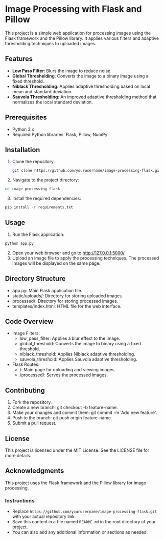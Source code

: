 # Image Processing with Flask and Pillow

This project is a simple web application for processing images using the Flask framework and the Pillow library. It applies various filters and adaptive thresholding techniques to uploaded images.

## Features

- **Low Pass Filter**: Blurs the image to reduce noise.
- **Global Thresholding**: Converts the image to a binary image using a fixed threshold.
- **Niblack Thresholding**: Applies adaptive thresholding based on local mean and standard deviation.
- **Sauvola Thresholding**: An improved adaptive thresholding method that normalizes the local standard deviation.

## Prerequisites

- Python 3.x
- Required Python libraries: Flask, Pillow, NumPy

## Installation

1. Clone the repository:
   ``` bash
   git clone https://github.com/yourusername/image-processing-flask.git
   ```
2. Navigate to the project directory:
  ``` bash
  cd image-processing-flask
  ```
3. Install the required dependencies:
  ``` bash
  pip install -r requirements.txt
  ```

## Usage

1. Run the Flask application:
  ``` bash
  python app.py
  ```
2. Open your web browser and go to http://127.0.0.1:5000/.
3. Upload an image file to apply the processing techniques. The processed images will be displayed on the same page.

## Directory Structure

- app.py: Main Flask application file.
- static/uploads/: Directory for storing uploaded images.
- processed/: Directory for storing processed images.
- templates/index.html: HTML file for the web interface.

## Code Overview

- Image Filters:
  - low_pass_filter: Applies a blur effect to the image.
  - global_threshold: Converts the image to binary using a fixed threshold.
  - niblack_threshold: Applies Niblack adaptive thresholding.
  - sauvola_threshold: Applies Sauvola adaptive thresholding.
- Flask Routes:
  - /: Main page for uploading and viewing images.
  - /processed/<filename>: Serves the processed images.
 
## Contributing

1. Fork the repository.
2. Create a new branch: git checkout -b feature-name.
3. Make your changes and commit them: git commit -m 'Add new feature'.
4. Push to the branch: git push origin feature-name.
5. Submit a pull request.

## License

This project is licensed under the MIT License. See the LICENSE file for more details.

## Acknowledgments

This project uses the Flask framework and the Pillow library for image processing.

### Instructions

- Replace `https://github.com/yourusername/image-processing-flask.git` with your actual repository link.
- Save this content in a file named `README.md` in the root directory of your project.
- You can also add any additional information or sections as needed.
